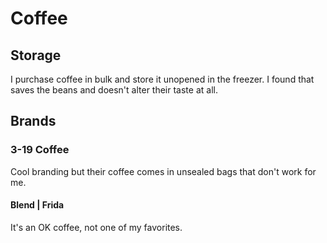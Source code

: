 # Coffee

## Storage
I purchase coffee in bulk and store it unopened in the freezer. I found that saves the beans and doesn't
alter their taste at all.

## Brands

### 3-19 Coffee
Cool branding but their coffee comes in unsealed bags that don't work for me.

#### Blend | Frida
It's an OK coffee, not one of my favorites.

